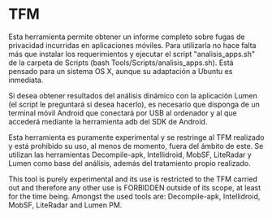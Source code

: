 # TFM

Esta herramienta permite obtener un informe completo sobre fugas de privacidad incurridas en aplicaciones móviles. Para utilizarla no hace falta más que instalar los requerimientos y ejecutar el script "analisis_apps.sh" de la carpeta de Scripts (bash Tools/Scripts/analisis_apps.sh). Está pensado para un sistema OS X, aunque su adaptación a Ubuntu es inmediata.

Si desea obtener resultados del análisis dinámico con la aplicación Lumen (el script le preguntará si desea hacerlo), es necesario que disponga de un terminal móvil Android que conectará por USB al ordenador y al que accederá mediante la herramienta adb del SDK de Android.

Esta herramienta es puramente experimental y se restringe al TFM realizado y está prohibido su uso, al menos de momento, fuera del ámbito de este. Se utilizan las herramientas Decompile-apk, Intellidroid, MobSF, LiteRadar y Lumen como base del análisis, además del tratamiento propio realizado.

This tool is purely experimental and its use is restricted to the TFM carried out and therefore any other use is FORBIDDEN outside of its scope, at least for the time being. Amongst the used tools are: Decompile-apk, Intellidroid, MobSF, LiteRadar and Lumen PM.
